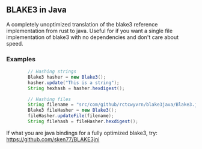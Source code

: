 BLAKE3 in Java
---
A completely unoptimized translation of the blake3 reference implementation from rust to java.
Useful for if you want a single file implementation of blake3 with no dependencies and don't care about speed.

### Examples
```java
        // Hashing strings
        Blake3 hasher = new Blake3();
        hasher.update("This is a string");
        String hexhash = hasher.hexdigest();
```
```java
        // Hashing files
        String filename = "src/com/github/rctcwyvrn/blake3java/Blake3.java";
        Blake3 fileHasher = new Blake3();
        fileHasher.updateFile(filename);
        String filehash = fileHasher.hexdigest();
```

If what you are java bindings for a fully optimized blake3, try: https://github.com/sken77/BLAKE3jni
